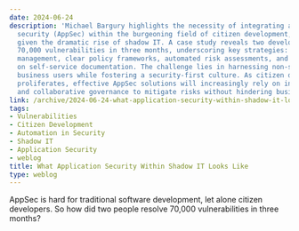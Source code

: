 ```yaml
---
date: 2024-06-24
description: 'Michael Bargury highlights the necessity of integrating application
  security (AppSec) within the burgeoning field of citizen development, particularly
  given the dramatic rise of shadow IT. A case study reveals two developers addressed
  70,000 vulnerabilities in three months, underscoring key strategies: thorough inventory
  management, clear policy frameworks, automated risk assessments, and an emphasis
  on self-service documentation. The challenge lies in harnessing non-security-savvy
  business users while fostering a security-first culture. As citizen development
  proliferates, effective AppSec solutions will increasingly rely on innovative automation
  and collaborative governance to mitigate risks without hindering business agility.'
link: /archive/2024-06-24-what-application-security-within-shadow-it-looks-like
tags:
- Vulnerabilities
- Citizen Development
- Automation in Security
- Shadow IT
- Application Security
- weblog
title: What Application Security Within Shadow IT Looks Like
type: weblog
---
```


AppSec is hard for traditional software development, let alone citizen developers. So how did two people resolve 70,000 vulnerabilities in three months?

